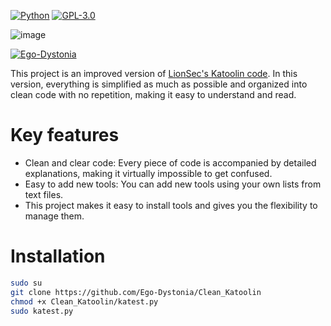 [![Python](https://img.shields.io/badge/language-Python%203-blue.svg)](https://www.python.org)
[![GPL-3.0](https://img.shields.io/badge/license-GPL--3.0-c21616.svg)]([http://www.wtfpl.net/](https://www.gnu.org/licenses/gpl-3.0.en.html))

![image](https://github.com/Ego-Dystonia/Clean_Katoolin/assets/174164991/e43c1d78-2611-4112-acaf-0c9e98f7d377)

[![Ego-Dystonia](https://img.shields.io/badge/author-Ego--Dystonia-8A2BE2.svg)](https://github.com/Ego-Dystonia)


This project is an improved version of [LionSec's Katoolin code](https://github.com/LionSec/katoolin?tab=readme-ov-file#katoolin). In this version, everything is simplified as much as possible and organized into clean code with no repetition, making it easy to understand and read.

# Key features

- Clean and clear code: Every piece of code is accompanied by detailed explanations, making it virtually impossible to get confused.
- Easy to add new tools: You can add new tools using your own lists from text files.
- This project makes it easy to install tools and gives you the flexibility to manage them.

# Installation
```bash
sudo su
git clone https://github.com/Ego-Dystonia/Clean_Katoolin
chmod +x Clean_Katoolin/katest.py
sudo katest.py
```
